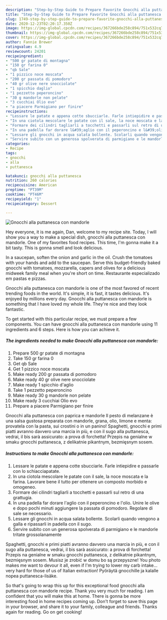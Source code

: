 ```yaml
---
description: "Step-by-Step Guide to Prepare Favorite Gnocchi alla puttanesca con mandorle"
title: "Step-by-Step Guide to Prepare Favorite Gnocchi alla puttanesca con mandorle"
slug: 1749-step-by-step-guide-to-prepare-favorite-gnocchi-alla-puttanesca-con-mandorle
date: 2020-12-23T02:20:17.350Z
image: https://img-global.cpcdn.com/recipes/367266bde258c894/751x532cq70/gnocchi-alla-puttanesca-con-mandorle-recipe-main-photo.jpg
thumbnail: https://img-global.cpcdn.com/recipes/367266bde258c894/751x532cq70/gnocchi-alla-puttanesca-con-mandorle-recipe-main-photo.jpg
cover: https://img-global.cpcdn.com/recipes/367266bde258c894/751x532cq70/gnocchi-alla-puttanesca-con-mandorle-recipe-main-photo.jpg
author: Fannie Brewer
ratingvalue: 4.9
reviewcount: 24201
recipeingredient:
- "500 gr patate di montagna"
- "150 gr farina 0"
- "qb Sale"
- "1 pizzico noce moscata"
- "200 gr passata di pomodoro"
- "40 gr olive nere snocciolate"
- "1 spicchio daglio"
- "1 pezzetto peperoncino"
- "30 g mandorle non pelate"
- "3 cucchiai Olio evo"
- "a piacere Parmigiano per finire"
recipeinstructions:
- "Lessare le patate e appena cotte sbucciarle. Farle intiepidire e passarle con lo schiacciapatate."
- "In una ciotola mescolare le patate con il sale, la noce moscata e la farina. Lavorare bene il tutto per ottenere un composto morbido e omogeneo."
- "Formare dei cilindri tagliarli a tocchetti e passarli sul retro di una grattugia."
- "In una padella far dorare l&#39;aglio con il peperoncino e l&#39;olio. Unire le olive e dopo pochi minuti aggiungere la passata di pomodoro. Regolare di sale se necessario."
- "Lessare gli gnocchi in acqua salata bollente. Scolarli quando vengono a galla e ripassarli in padella con il sugo."
- "Servire subito con un generosa spolverata di parmigiano e le mandorle tritate grossolanamente"
categories:
- Recipe
tags:
- gnocchi
- alla
- puttanesca

katakunci: gnocchi alla puttanesca 
nutrition: 260 calories
recipecuisine: American
preptime: "PT39M"
cooktime: "PT46M"
recipeyield: "1"
recipecategory: Dessert

---
```



![Gnocchi alla puttanesca con mandorle](https://img-global.cpcdn.com/recipes/367266bde258c894/751x532cq70/gnocchi-alla-puttanesca-con-mandorle-recipe-main-photo.jpg)

Hey everyone, it is me again, Dan, welcome to my recipe site. Today, I will show you a way to make a special dish, gnocchi alla puttanesca con mandorle. One of my favorites food recipes. This time, I'm gonna make it a bit tasty. This is gonna smell and look delicious.

In a saucepan, soften the onion and garlic in the oil. Crush the tomatoes with your hands and add to the saucepan. Serve this budget-friendly baked gnocchi with tomatoes, mozzarella, capers and olives for a delicious midweek family meal when you&#39;re short on time. Restaurante especializado em pastas e pizzas.

Gnocchi alla puttanesca con mandorle is one of the most favored of recent trending foods in the world. It's simple, it is fast, it tastes delicious. It's enjoyed by millions every day. Gnocchi alla puttanesca con mandorle is something that I have loved my whole life. They're nice and they look fantastic.


To get started with this particular recipe, we must prepare a few components. You can have gnocchi alla puttanesca con mandorle using 11 ingredients and 6 steps. Here is how you can achieve it.

<!--inarticleads1-->

##### The ingredients needed to make Gnocchi alla puttanesca con mandorle:

1. Prepare 500 gr patate di montagna
1. Take 150 gr farina 0
1. Get qb Sale
1. Get 1 pizzico noce moscata
1. Make ready 200 gr passata di pomodoro
1. Make ready 40 gr olive nere snocciolate
1. Make ready 1 spicchio d&#39;aglio
1. Take 1 pezzetto peperoncino
1. Make ready 30 g mandorle non pelate
1. Make ready 3 cucchiai Olio evo
1. Prepare a piacere Parmigiano per finire


Gnocchi alla puttanesca con paprica e mandorle Il pesto di melanzane è una salsa gustosa preparata con mandorle, grana, olio, limone e menta: provatela con la pasta, sui crostini o in un panino! Spaghetti, gnocchi e primi piatti avranno davvero una marcia in più, e con il sugo alla puttanesca, vedrai, il bis sarà assicurato: a prova di forchetta! Przepis na genialne w smaku gnocchi puttanesca, z delikatnie pikantnym, bezmięsnym sosem. 

<!--inarticleads2-->

##### Instructions to make Gnocchi alla puttanesca con mandorle:

1. Lessare le patate e appena cotte sbucciarle. Farle intiepidire e passarle con lo schiacciapatate.
1. In una ciotola mescolare le patate con il sale, la noce moscata e la farina. Lavorare bene il tutto per ottenere un composto morbido e omogeneo.
1. Formare dei cilindri tagliarli a tocchetti e passarli sul retro di una grattugia.
1. In una padella far dorare l&#39;aglio con il peperoncino e l&#39;olio. Unire le olive e dopo pochi minuti aggiungere la passata di pomodoro. Regolare di sale se necessario.
1. Lessare gli gnocchi in acqua salata bollente. Scolarli quando vengono a galla e ripassarli in padella con il sugo.
1. Servire subito con un generosa spolverata di parmigiano e le mandorle tritate grossolanamente


Spaghetti, gnocchi e primi piatti avranno davvero una marcia in più, e con il sugo alla puttanesca, vedrai, il bis sarà assicurato: a prova di forchetta! Przepis na genialne w smaku gnocchi puttanesca, z delikatnie pikantnym, bezmięsnym sosem. Musisz je zrobić w domu bo są przepyszne! You photo makes me want to devour it all, even if I&#39;m trying to lower my carb intake… very hard for those of us of Italian extraction! Pyöräytä gnocchille ja kalalle nopea puttanesca-lisäke. 

So that's going to wrap this up for this exceptional food gnocchi alla puttanesca con mandorle recipe. Thank you very much for reading. I am confident that you will make this at home. There is gonna be more interesting food in home recipes coming up. Don't forget to save this page in your browser, and share it to your family, colleague and friends. Thanks again for reading. Go on get cooking!
